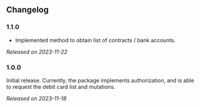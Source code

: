 
## Changelog

### 1.1.0
* Implemented method to obtain list of contracts / bank accounts.

*Released on 2023-11-22*

### 1.0.0
Initial release. Currently, the package implements authorization, and is able to request the debit card list and mutations.

*Released on 2023-11-18*
